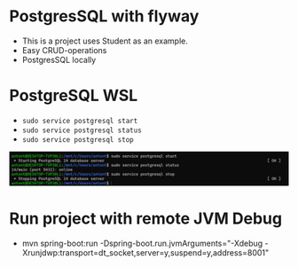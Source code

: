 # PostgresSQL with flyway

- This is a project uses Student as an example. 
- Easy CRUD-operations
- PostgresSQL locally

# PostgreSQL WSL

- `sudo service postgresql start`
- `sudo service postgresql status`
- `sudo service postgresql stop`

![alt text](src/main/java/spring/demo/img/postgresql.png)

# Run project with remote JVM Debug
- mvn spring-boot:run -Dspring-boot.run.jvmArguments="-Xdebug -Xrunjdwp:transport=dt_socket,server=y,suspend=y,address=8001"
